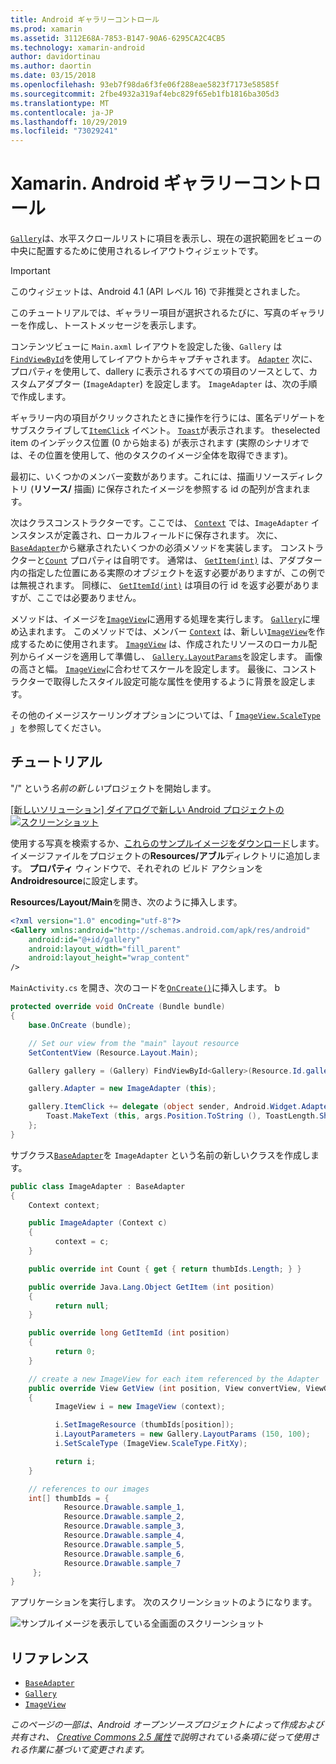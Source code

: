 ```yaml
---
title: Android ギャラリーコントロール
ms.prod: xamarin
ms.assetid: 3112E68A-7853-B147-90A6-6295CA2C4CB5
ms.technology: xamarin-android
author: davidortinau
ms.author: daortin
ms.date: 03/15/2018
ms.openlocfilehash: 93eb7f98da6f3fe06f288eae5823f7173e58585f
ms.sourcegitcommit: 2fbe4932a319af4ebc829f65eb1fb1816ba305d3
ms.translationtype: MT
ms.contentlocale: ja-JP
ms.lasthandoff: 10/29/2019
ms.locfileid: "73029241"
---
```

# <a name="xamarinandroid-gallery-control"></a>Xamarin. Android ギャラリーコントロール

[`Gallery`](xref:Android.Widget.Gallery)は、水平スクロールリストに項目を表示し、現在の選択範囲をビューの中央に配置するために使用されるレイアウトウィジェットです。

> [!IMPORTANT]
> このウィジェットは、Android 4.1 (API レベル 16) で非推奨とされました。 

このチュートリアルでは、ギャラリー項目が選択されるたびに、写真のギャラリーを作成し、トーストメッセージを表示します。

コンテンツビューに `Main.axml` レイアウトを設定した後、`Gallery` は[`FindViewById`](xref:Android.App.Activity.FindViewById*)を使用してレイアウトからキャプチャされます。
[`Adapter`](xref:Android.Widget.AdapterView.RawAdapter)
次に、プロパティを使用して、dallery に表示されるすべての項目のソースとして、カスタムアダプター (`ImageAdapter`) を設定します。 `ImageAdapter` は、次の手順で作成します。

ギャラリー内の項目がクリックされたときに操作を行うには、匿名デリゲートをサブスクライブして[`ItemClick`](xref:Android.Widget.AdapterView.ItemClick)
イベント。 [`Toast`](xref:Android.Widget.Toast)が表示されます。
theselected item のインデックス位置 (0 から始まる) が表示されます (実際のシナリオでは、その位置を使用して、他のタスクのイメージ全体を取得できます)。

最初に、いくつかのメンバー変数があります。これには、描画リソースディレクトリ (**リソース/** 描画) に保存されたイメージを参照する id の配列が含まれます。

次はクラスコンストラクターです。ここでは、 [`Context`](xref:Android.Content.Context)
では、`ImageAdapter` インスタンスが定義され、ローカルフィールドに保存されます。
次に、 [`BaseAdapter`](xref:Android.Widget.BaseAdapter)から継承されたいくつかの必須メソッドを実装します。
コンストラクターと[`Count`](xref:Android.Widget.BaseAdapter.Count)
プロパティは自明です。 通常は、 [`GetItem(int)`](xref:Android.Widget.BaseAdapter.GetItem*)
は、アダプター内の指定した位置にある実際のオブジェクトを返す必要がありますが、この例では無視されます。 同様に、 [`GetItemId(int)`](xref:Android.Widget.BaseAdapter.GetItemId*)
は項目の行 id を返す必要がありますが、ここでは必要ありません。

メソッドは、イメージを[`ImageView`](xref:Android.Widget.ImageView)に適用する処理を実行します。
[`Gallery`](xref:Android.Widget.Gallery)に埋め込まれます。
このメソッドでは、メンバー [`Context`](xref:Android.Content.Context)
は、新しい[`ImageView`](xref:Android.Widget.ImageView)を作成するために使用されます。
[`ImageView`](xref:Android.Widget.ImageView)
は、作成されたリソースのローカル配列からイメージを適用して準備し、 [`Gallery.LayoutParams`](xref:Android.Widget.Gallery.LayoutParams)を設定します。
画像の高さと幅。 [`ImageView`](xref:Android.Widget.ImageView)に合わせてスケールを設定します。
最後に、コンストラクターで取得したスタイル設定可能な属性を使用するように背景を設定します。

その他のイメージスケーリングオプションについては、「 [`ImageView.ScaleType`](xref:Android.Widget.ImageView.ScaleType) 」を参照してください。

## <a name="walkthrough"></a>チュートリアル

"/" という*名前の新しい*プロジェクトを開始します。

[[新しいソリューション] ダイアログで新しい Android プロジェクトの![スクリーンショット](gallery-images/hellogallery1-sml.png)](gallery-images/hellogallery1.png#lightbox)

使用する写真を検索するか、[これらのサンプルイメージをダウンロード](https://developer.android.com/shareables/sample_images.zip)します。
イメージファイルをプロジェクトの**Resources/アブル**ディレクトリに追加します。 **プロパティ** ウィンドウで、それぞれの ビルド アクションを**Androidresource**に設定します。

**Resources/Layout/Main**を開き、次のように挿入します。

```xml
<?xml version="1.0" encoding="utf-8"?>
<Gallery xmlns:android="http://schemas.android.com/apk/res/android"
    android:id="@+id/gallery"
    android:layout_width="fill_parent"
    android:layout_height="wrap_content"
/>
```

`MainActivity.cs` を開き、次のコードを[`OnCreate()`](xref:Android.App.Activity.OnCreate*)に挿入します。
b

```csharp
protected override void OnCreate (Bundle bundle)
{
    base.OnCreate (bundle);

    // Set our view from the "main" layout resource
    SetContentView (Resource.Layout.Main);

    Gallery gallery = (Gallery) FindViewById<Gallery>(Resource.Id.gallery);

    gallery.Adapter = new ImageAdapter (this);

    gallery.ItemClick += delegate (object sender, Android.Widget.AdapterView.ItemClickEventArgs args) {
        Toast.MakeText (this, args.Position.ToString (), ToastLength.Short).Show ();
    };
}
```

サブクラス[`BaseAdapter`](xref:Android.Widget.BaseAdapter)を `ImageAdapter` という名前の新しいクラスを作成します。

```csharp
public class ImageAdapter : BaseAdapter
{
    Context context;

    public ImageAdapter (Context c)
    {
          context = c;
    }

    public override int Count { get { return thumbIds.Length; } }

    public override Java.Lang.Object GetItem (int position)
    {
          return null;
    }

    public override long GetItemId (int position)
    {
          return 0;
    }

    // create a new ImageView for each item referenced by the Adapter
    public override View GetView (int position, View convertView, ViewGroup parent)
    {
          ImageView i = new ImageView (context);

          i.SetImageResource (thumbIds[position]);
          i.LayoutParameters = new Gallery.LayoutParams (150, 100);
          i.SetScaleType (ImageView.ScaleType.FitXy);

          return i;
    }

    // references to our images
    int[] thumbIds = {
            Resource.Drawable.sample_1,
            Resource.Drawable.sample_2,
            Resource.Drawable.sample_3,
            Resource.Drawable.sample_4,
            Resource.Drawable.sample_5,
            Resource.Drawable.sample_6,
            Resource.Drawable.sample_7
     };
}

```

アプリケーションを実行します。 次のスクリーンショットのようになります。

![サンプルイメージを表示している全画面のスクリーンショット](gallery-images/hellogallery3.png)

## <a name="references"></a>リファレンス

- [`BaseAdapter`](xref:Android.Widget.BaseAdapter)
- [`Gallery`](xref:Android.Widget.Gallery)
- [`ImageView`](xref:Android.Widget.ImageView)

_このページの一部は、Android オープンソースプロジェクトによって作成および共有され、 [Creative Commons 2.5 属性](https://creativecommons.org/licenses/by/2.5/)で説明されている条項に従って使用される作業に基づいて変更されます。_

